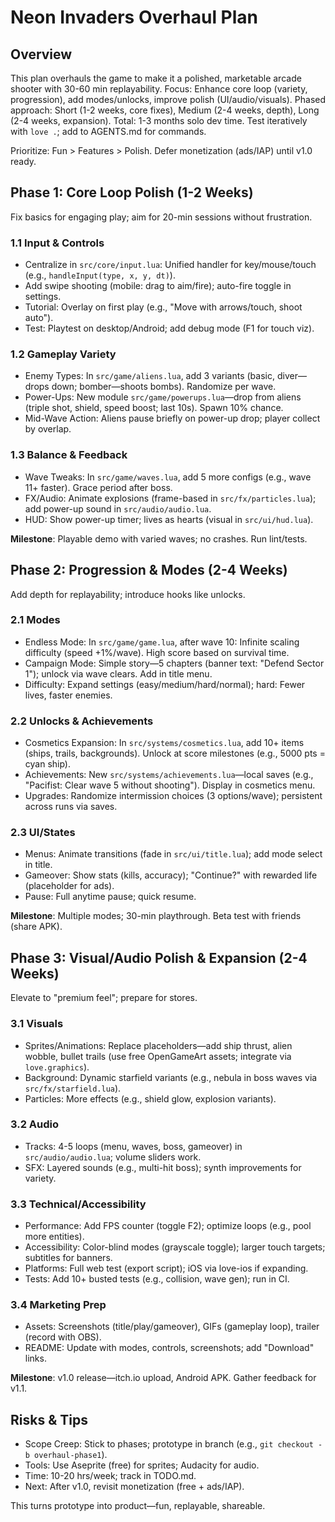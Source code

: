 # Neon Invaders Overhaul Plan

## Overview
This plan overhauls the game to make it a polished, marketable arcade shooter with 30-60 min replayability. Focus: Enhance core loop (variety, progression), add modes/unlocks, improve polish (UI/audio/visuals). Phased approach: Short (1-2 weeks, core fixes), Medium (2-4 weeks, depth), Long (2-4 weeks, expansion). Total: 1-3 months solo dev time. Test iteratively with `love .`; add to AGENTS.md for commands.

Prioritize: Fun > Features > Polish. Defer monetization (ads/IAP) until v1.0 ready.

## Phase 1: Core Loop Polish (1-2 Weeks)
Fix basics for engaging play; aim for 20-min sessions without frustration.

### 1.1 Input & Controls
- Centralize in `src/core/input.lua`: Unified handler for key/mouse/touch (e.g., `handleInput(type, x, y, dt)`).
- Add swipe shooting (mobile: drag to aim/fire); auto-fire toggle in settings.
- Tutorial: Overlay on first play (e.g., "Move with arrows/touch, shoot auto").
- Test: Playtest on desktop/Android; add debug mode (F1 for touch viz).

### 1.2 Gameplay Variety
- Enemy Types: In `src/game/aliens.lua`, add 3 variants (basic, diver—drops down; bomber—shoots bombs). Randomize per wave.
- Power-Ups: New module `src/game/powerups.lua`—drop from aliens (triple shot, shield, speed boost; last 10s). Spawn 10% chance.
- Mid-Wave Action: Aliens pause briefly on power-up drop; player collect by overlap.

### 1.3 Balance & Feedback
- Wave Tweaks: In `src/game/waves.lua`, add 5 more configs (e.g., wave 11+ faster). Grace period after boss.
- FX/Audio: Animate explosions (frame-based in `src/fx/particles.lua`); add power-up sound in `src/audio/audio.lua`.
- HUD: Show power-up timer; lives as hearts (visual in `src/ui/hud.lua`).

**Milestone**: Playable demo with varied waves; no crashes. Run lint/tests.

## Phase 2: Progression & Modes (2-4 Weeks)
Add depth for replayability; introduce hooks like unlocks.

### 2.1 Modes
- Endless Mode: In `src/game/game.lua`, after wave 10: Infinite scaling difficulty (speed +1%/wave). High score based on survival time.
- Campaign Mode: Simple story—5 chapters (banner text: "Defend Sector 1"); unlock via wave clears. Add in title menu.
- Difficulty: Expand settings (easy/medium/hard/normal); hard: Fewer lives, faster enemies.

### 2.2 Unlocks & Achievements
- Cosmetics Expansion: In `src/systems/cosmetics.lua`, add 10+ items (ships, trails, backgrounds). Unlock at score milestones (e.g., 5000 pts = cyan ship).
- Achievements: New `src/systems/achievements.lua`—local saves (e.g., "Pacifist: Clear wave 5 without shooting"). Display in cosmetics menu.
- Upgrades: Randomize intermission choices (3 options/wave); persistent across runs via saves.

### 2.3 UI/States
- Menus: Animate transitions (fade in `src/ui/title.lua`); add mode select in title.
- Gameover: Show stats (kills, accuracy); "Continue?" with rewarded life (placeholder for ads).
- Pause: Full anytime pause; quick resume.

**Milestone**: Multiple modes; 30-min playthrough. Beta test with friends (share APK).

## Phase 3: Visual/Audio Polish & Expansion (2-4 Weeks)
Elevate to "premium feel"; prepare for stores.

### 3.1 Visuals
- Sprites/Animations: Replace placeholders—add ship thrust, alien wobble, bullet trails (use free OpenGameArt assets; integrate via `love.graphics`).
- Background: Dynamic starfield variants (e.g., nebula in boss waves via `src/fx/starfield.lua`).
- Particles: More effects (e.g., shield glow, explosion variants).

### 3.2 Audio
- Tracks: 4-5 loops (menu, waves, boss, gameover) in `src/audio/audio.lua`; volume sliders work.
- SFX: Layered sounds (e.g., multi-hit boss); synth improvements for variety.

### 3.3 Technical/Accessibility
- Performance: Add FPS counter (toggle F2); optimize loops (e.g., pool more entities).
- Accessibility: Color-blind modes (grayscale toggle); larger touch targets; subtitles for banners.
- Platforms: Full web test (export script); iOS via love-ios if expanding.
- Tests: Add 10+ busted tests (e.g., collision, wave gen); run in CI.

### 3.4 Marketing Prep
- Assets: Screenshots (title/play/gameover), GIFs (gameplay loop), trailer (record with OBS).
- README: Update with modes, controls, screenshots; add "Download" links.

**Milestone**: v1.0 release—itch.io upload, Android APK. Gather feedback for v1.1.

## Risks & Tips
- Scope Creep: Stick to phases; prototype in branch (e.g., `git checkout -b overhaul-phase1`).
- Tools: Use Aseprite (free) for sprites; Audacity for audio.
- Time: 10-20 hrs/week; track in TODO.md.
- Next: After v1.0, revisit monetization (free + ads/IAP).

This turns prototype into product—fun, replayable, shareable.